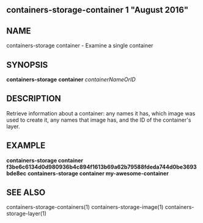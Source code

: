 ## containers-storage-container 1 "August 2016"

## NAME
containers-storage container - Examine a single container

## SYNOPSIS
**containers-storage** **container** *containerNameOrID*

## DESCRIPTION
Retrieve information about a container: any names it has, which image was used
to create it, any names that image has, and the ID of the container's layer.

## EXAMPLE
**containers-storage container f3be6c6134d0d980936b4c894f1613b69a62b79588fdeda744d0be3693bde8ec**
**containers-storage container my-awesome-container**

## SEE ALSO
containers-storage-containers(1)
containers-storage-image(1)
containers-storage-layer(1)
